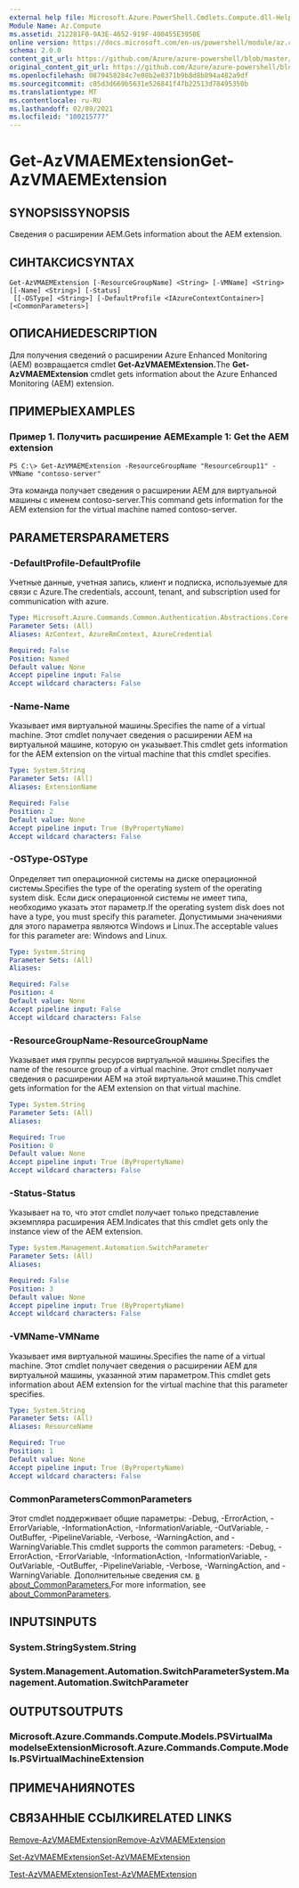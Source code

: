 ```yaml
---
external help file: Microsoft.Azure.PowerShell.Cmdlets.Compute.dll-Help.xml
Module Name: Az.Compute
ms.assetid: 212281F0-9A3E-4652-919F-400455E3950E
online version: https://docs.microsoft.com/en-us/powershell/module/az.compute/get-azvmaemextension
schema: 2.0.0
content_git_url: https://github.com/Azure/azure-powershell/blob/master/src/Compute/Compute/help/Get-AzVMAEMExtension.md
original_content_git_url: https://github.com/Azure/azure-powershell/blob/master/src/Compute/Compute/help/Get-AzVMAEMExtension.md
ms.openlocfilehash: 0879458284c7e08b2e8371b9b8d8b894a482a9df
ms.sourcegitcommit: c05d3d669b5631e526841f47b22513d78495350b
ms.translationtype: MT
ms.contentlocale: ru-RU
ms.lasthandoff: 02/09/2021
ms.locfileid: "100215777"
---
```

# <span data-ttu-id="15c6f-101">Get-AzVMAEMExtension</span><span class="sxs-lookup"><span data-stu-id="15c6f-101">Get-AzVMAEMExtension</span></span>

## <span data-ttu-id="15c6f-102">SYNOPSIS</span><span class="sxs-lookup"><span data-stu-id="15c6f-102">SYNOPSIS</span></span>
<span data-ttu-id="15c6f-103">Сведения о расширении AEM.</span><span class="sxs-lookup"><span data-stu-id="15c6f-103">Gets information about the AEM extension.</span></span>

## <span data-ttu-id="15c6f-104">СИНТАКСИС</span><span class="sxs-lookup"><span data-stu-id="15c6f-104">SYNTAX</span></span>

```
Get-AzVMAEMExtension [-ResourceGroupName] <String> [-VMName] <String> [[-Name] <String>] [-Status]
 [[-OSType] <String>] [-DefaultProfile <IAzureContextContainer>] [<CommonParameters>]
```

## <span data-ttu-id="15c6f-105">ОПИСАНИЕ</span><span class="sxs-lookup"><span data-stu-id="15c6f-105">DESCRIPTION</span></span>
<span data-ttu-id="15c6f-106">Для получения сведений о расширении Azure Enhanced Monitoring (AEM) возвращается cmdlet **Get-AzVMAEMExtension.**</span><span class="sxs-lookup"><span data-stu-id="15c6f-106">The **Get-AzVMAEMExtension** cmdlet gets information about the Azure Enhanced Monitoring (AEM) extension.</span></span>

## <span data-ttu-id="15c6f-107">ПРИМЕРЫ</span><span class="sxs-lookup"><span data-stu-id="15c6f-107">EXAMPLES</span></span>

### <span data-ttu-id="15c6f-108">Пример 1. Получить расширение AEM</span><span class="sxs-lookup"><span data-stu-id="15c6f-108">Example 1: Get the AEM extension</span></span>
```
PS C:\> Get-AzVMAEMExtension -ResourceGroupName "ResourceGroup11" -VMName "contoso-server"
```

<span data-ttu-id="15c6f-109">Эта команда получает сведения о расширении AEM для виртуальной машины с именем contoso-server.</span><span class="sxs-lookup"><span data-stu-id="15c6f-109">This command gets information for the AEM extension for the virtual machine named contoso-server.</span></span>

## <span data-ttu-id="15c6f-110">PARAMETERS</span><span class="sxs-lookup"><span data-stu-id="15c6f-110">PARAMETERS</span></span>

### <span data-ttu-id="15c6f-111">-DefaultProfile</span><span class="sxs-lookup"><span data-stu-id="15c6f-111">-DefaultProfile</span></span>
<span data-ttu-id="15c6f-112">Учетные данные, учетная запись, клиент и подписка, используемые для связи с Azure.</span><span class="sxs-lookup"><span data-stu-id="15c6f-112">The credentials, account, tenant, and subscription used for communication with azure.</span></span>

```yaml
Type: Microsoft.Azure.Commands.Common.Authentication.Abstractions.Core.IAzureContextContainer
Parameter Sets: (All)
Aliases: AzContext, AzureRmContext, AzureCredential

Required: False
Position: Named
Default value: None
Accept pipeline input: False
Accept wildcard characters: False
```

### <span data-ttu-id="15c6f-113">-Name</span><span class="sxs-lookup"><span data-stu-id="15c6f-113">-Name</span></span>
<span data-ttu-id="15c6f-114">Указывает имя виртуальной машины.</span><span class="sxs-lookup"><span data-stu-id="15c6f-114">Specifies the name of a virtual machine.</span></span>
<span data-ttu-id="15c6f-115">Этот cmdlet получает сведения о расширении AEM на виртуальной машине, которую он указывает.</span><span class="sxs-lookup"><span data-stu-id="15c6f-115">This cmdlet gets information for the AEM extension on the virtual machine that this cmdlet specifies.</span></span>

```yaml
Type: System.String
Parameter Sets: (All)
Aliases: ExtensionName

Required: False
Position: 2
Default value: None
Accept pipeline input: True (ByPropertyName)
Accept wildcard characters: False
```

### <span data-ttu-id="15c6f-116">-OSType</span><span class="sxs-lookup"><span data-stu-id="15c6f-116">-OSType</span></span>
<span data-ttu-id="15c6f-117">Определяет тип операционной системы на диске операционной системы.</span><span class="sxs-lookup"><span data-stu-id="15c6f-117">Specifies the type of the operating system of the operating system disk.</span></span>
<span data-ttu-id="15c6f-118">Если диск операционной системы не имеет типа, необходимо указать этот параметр.</span><span class="sxs-lookup"><span data-stu-id="15c6f-118">If the operating system disk does not have a type, you must specify this parameter.</span></span>
<span data-ttu-id="15c6f-119">Допустимыми значениями для этого параметра являются Windows и Linux.</span><span class="sxs-lookup"><span data-stu-id="15c6f-119">The acceptable values for this parameter are: Windows and Linux.</span></span>

```yaml
Type: System.String
Parameter Sets: (All)
Aliases:

Required: False
Position: 4
Default value: None
Accept pipeline input: False
Accept wildcard characters: False
```

### <span data-ttu-id="15c6f-120">-ResourceGroupName</span><span class="sxs-lookup"><span data-stu-id="15c6f-120">-ResourceGroupName</span></span>
<span data-ttu-id="15c6f-121">Указывает имя группы ресурсов виртуальной машины.</span><span class="sxs-lookup"><span data-stu-id="15c6f-121">Specifies the name of the resource group of a virtual machine.</span></span>
<span data-ttu-id="15c6f-122">Этот cmdlet получает сведения о расширении AEM на этой виртуальной машине.</span><span class="sxs-lookup"><span data-stu-id="15c6f-122">This cmdlet gets information for the AEM extension on that virtual machine.</span></span>

```yaml
Type: System.String
Parameter Sets: (All)
Aliases:

Required: True
Position: 0
Default value: None
Accept pipeline input: True (ByPropertyName)
Accept wildcard characters: False
```

### <span data-ttu-id="15c6f-123">-Status</span><span class="sxs-lookup"><span data-stu-id="15c6f-123">-Status</span></span>
<span data-ttu-id="15c6f-124">Указывает на то, что этот cmdlet получает только представление экземпляра расширения AEM.</span><span class="sxs-lookup"><span data-stu-id="15c6f-124">Indicates that this cmdlet gets only the instance view of the AEM extension.</span></span>

```yaml
Type: System.Management.Automation.SwitchParameter
Parameter Sets: (All)
Aliases:

Required: False
Position: 3
Default value: None
Accept pipeline input: True (ByPropertyName)
Accept wildcard characters: False
```

### <span data-ttu-id="15c6f-125">-VMName</span><span class="sxs-lookup"><span data-stu-id="15c6f-125">-VMName</span></span>
<span data-ttu-id="15c6f-126">Указывает имя виртуальной машины.</span><span class="sxs-lookup"><span data-stu-id="15c6f-126">Specifies the name of a virtual machine.</span></span>
<span data-ttu-id="15c6f-127">Этот cmdlet получает сведения о расширении AEM для виртуальной машины, указанной этим параметром.</span><span class="sxs-lookup"><span data-stu-id="15c6f-127">This cmdlet gets information about AEM extension for the virtual machine that this parameter specifies.</span></span>

```yaml
Type: System.String
Parameter Sets: (All)
Aliases: ResourceName

Required: True
Position: 1
Default value: None
Accept pipeline input: True (ByPropertyName)
Accept wildcard characters: False
```

### <span data-ttu-id="15c6f-128">CommonParameters</span><span class="sxs-lookup"><span data-stu-id="15c6f-128">CommonParameters</span></span>
<span data-ttu-id="15c6f-129">Этот cmdlet поддерживает общие параметры: -Debug, -ErrorAction, -ErrorVariable, -InformationAction, -InformationVariable, -OutVariable, -OutBuffer, -PipelineVariable, -Verbose, -WarningAction, and -WarningVariable.</span><span class="sxs-lookup"><span data-stu-id="15c6f-129">This cmdlet supports the common parameters: -Debug, -ErrorAction, -ErrorVariable, -InformationAction, -InformationVariable, -OutVariable, -OutBuffer, -PipelineVariable, -Verbose, -WarningAction, and -WarningVariable.</span></span> <span data-ttu-id="15c6f-130">Дополнительные сведения см. [в about_CommonParameters.](http://go.microsoft.com/fwlink/?LinkID=113216)</span><span class="sxs-lookup"><span data-stu-id="15c6f-130">For more information, see [about_CommonParameters](http://go.microsoft.com/fwlink/?LinkID=113216).</span></span>

## <span data-ttu-id="15c6f-131">INPUTS</span><span class="sxs-lookup"><span data-stu-id="15c6f-131">INPUTS</span></span>

### <span data-ttu-id="15c6f-132">System.String</span><span class="sxs-lookup"><span data-stu-id="15c6f-132">System.String</span></span>

### <span data-ttu-id="15c6f-133">System.Management.Automation.SwitchParameter</span><span class="sxs-lookup"><span data-stu-id="15c6f-133">System.Management.Automation.SwitchParameter</span></span>

## <span data-ttu-id="15c6f-134">OUTPUTS</span><span class="sxs-lookup"><span data-stu-id="15c6f-134">OUTPUTS</span></span>

### <span data-ttu-id="15c6f-135">Microsoft.Azure.Commands.Compute.Models.PSVirtualMa modelseExtension</span><span class="sxs-lookup"><span data-stu-id="15c6f-135">Microsoft.Azure.Commands.Compute.Models.PSVirtualMachineExtension</span></span>

## <span data-ttu-id="15c6f-136">ПРИМЕЧАНИЯ</span><span class="sxs-lookup"><span data-stu-id="15c6f-136">NOTES</span></span>

## <span data-ttu-id="15c6f-137">СВЯЗАННЫЕ ССЫЛКИ</span><span class="sxs-lookup"><span data-stu-id="15c6f-137">RELATED LINKS</span></span>

[<span data-ttu-id="15c6f-138">Remove-AzVMAEMExtension</span><span class="sxs-lookup"><span data-stu-id="15c6f-138">Remove-AzVMAEMExtension</span></span>](./Remove-AzVMAEMExtension.md)

[<span data-ttu-id="15c6f-139">Set-AzVMAEMExtension</span><span class="sxs-lookup"><span data-stu-id="15c6f-139">Set-AzVMAEMExtension</span></span>](./Set-AzVMAEMExtension.md)

[<span data-ttu-id="15c6f-140">Test-AzVMAEMExtension</span><span class="sxs-lookup"><span data-stu-id="15c6f-140">Test-AzVMAEMExtension</span></span>](./Test-AzVMAEMExtension.md)


